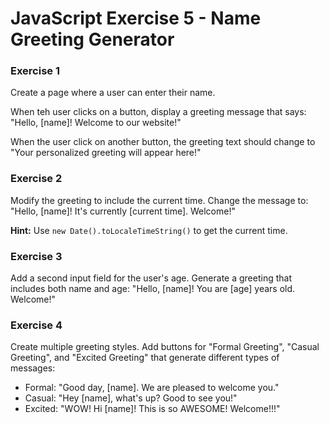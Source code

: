 # JavaScript Exercise 5 - Name Greeting Generator

### Exercise 1

Create a page where a user can enter their name.

When teh user clicks on a button, display a greeting message that says: "Hello, [name]! Welcome to our website!"

When the user click on another button, the greeting text should change to "Your personalized greeting will appear here!"

### Exercise 2

Modify the greeting to include the current time. Change the message to: "Hello, [name]! It's currently [current time]. Welcome!"

**Hint:** Use `new Date().toLocaleTimeString()` to get the current time.

### Exercise 3

Add a second input field for the user's age. Generate a greeting that includes both name and age: "Hello, [name]! You are [age] years old. Welcome!"

### Exercise 4

Create multiple greeting styles. Add buttons for "Formal Greeting", "Casual Greeting", and "Excited Greeting" that generate different types of messages:

-   Formal: "Good day, [name]. We are pleased to welcome you."
-   Casual: "Hey [name], what's up? Good to see you!"
-   Excited: "WOW! Hi [name]! This is so AWESOME! Welcome!!!"
